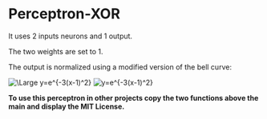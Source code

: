 # Perceptron-XOR
It uses 2 inputs neurons and 1 output.

The two weights are set to 1.

The output is normalized using a modified version of the bell curve:

<img src="https://latex.codecogs.com/svg.latex?\Large&space;y=e^{-3(x-1)^2}" title="\Large y=e^{-3(x-1)^2}" />
<img src="https://latex.codecogs.com/gif.latex?y=e^{-3(x-1)^2}" title="y=e^{-3(x-1)^2}" />

**To use this perceptron in other projects copy the two functions above the main and display the MIT License.**
